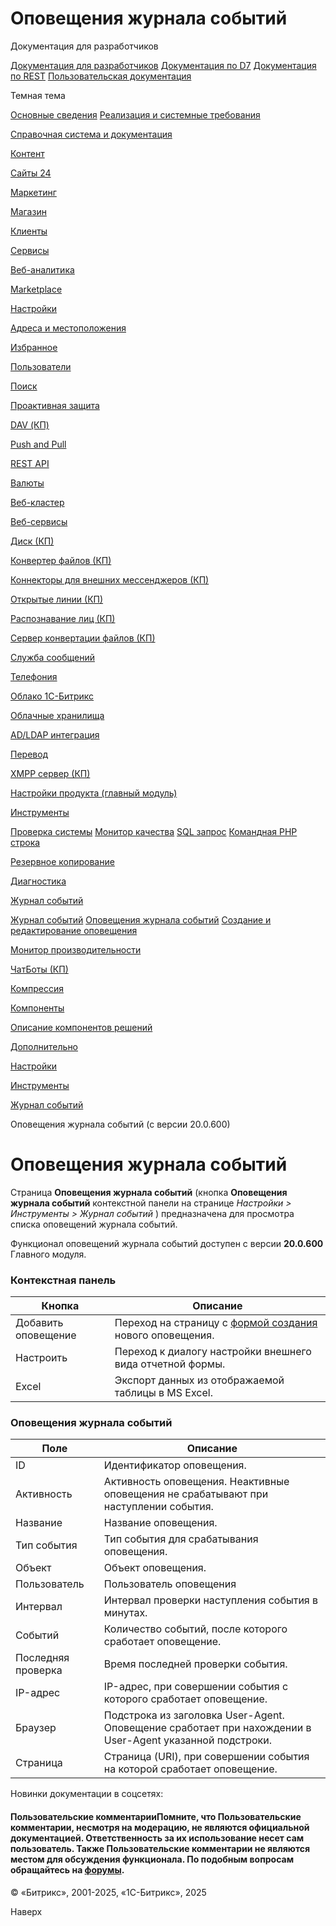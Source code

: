 # Оповещения журнала событий

Документация для разработчиков

[Документация для разработчиков](https://dev.1c-bitrix.ru/api_help/)
[Документация по D7](https://dev.1c-bitrix.ru/api_d7/)
[Документация по REST](https://dev.1c-bitrix.ru/rest_help/)
[Пользовательская документация](https://dev.1c-bitrix.ru/user_help/)

Темная тема

[Основные сведения](/user_help/index.php)
[Реализация и системные требования](/user_help/reqintro.php)

[Справочная система и документация](/user_help/help/index.php)

[Контент](/user_help/content/index.php)

[Сайты 24](/user_help/sites24/index.php)

[Маркетинг](/user_help/marketing/index.php)

[Магазин](/user_help/store/index.php)

[Клиенты](/user_help/clients/index.php)

[Сервисы](/user_help/service/index.php)

[Веб-аналитика](/user_help/statistic/index.php)

[Marketplace](/user_help/marketplace/index.php)

[Настройки](/user_help/settings/index.php)

[Адреса и местоположения](/user_help/settings/location/index.php)

[Избранное](/user_help/settings/favorites/index.php)

[Пользователи](/user_help/settings/users/index.php)

[Поиск](/user_help/settings/search/index.php)

[Проактивная защита](/user_help/settings/security/index.php)

[DAV (КП)](/user_help/settings/dav/index.php)

[Push and Pull](/user_help/settings/pull/index.php)

[REST API](/user_help/settings/rest_api/index.php)

[Валюты](/user_help/settings/currency/index.php)

[Веб-кластер](/user_help/settings/cluster/index.php)

[Веб-сервисы](/user_help/settings/webservice/index.php)

[Диск (КП)](/user_help/settings/disk/index.php)

[Конвертер файлов (КП)](/user_help/settings/transformer/index.php)

[Коннекторы для внешних мессенджеров (КП)](/user_help/settings/imconnector/index.php)

[Открытые линии (КП)](/user_help/settings/imopenlines/index.php)

[Распознавание лиц (КП)](/user_help/settings/faceid/index.php)

[Сервер конвертации файлов (КП)](/user_help/settings/transformercontroller/index.php)

[Служба сообщений](/user_help/settings/message_service/index.php)

[Телефония](/user_help/settings/voximplant/index.php)

[Облако 1С-Битрикс](/user_help/settings/bitrixcloud/index.php)

[Облачные хранилища](/user_help/settings/clouds/index.php)

[AD/LDAP интеграция](/user_help/settings/ldap/index.php)

[Перевод](/user_help/settings/translate/index.php)

[XMPP сервер (КП)](/user_help/settings/xmpp/index.php)

[Настройки продукта (главный модуль)](/user_help/settings/settings/index.php)

[Инструменты](/user_help/settings/utilities/index.php)

[Проверка системы](/user_help/settings/utilities/site_checker.php)
[Монитор качества](/user_help/settings/utilities/checklist.php)
[SQL запрос](/user_help/settings/utilities/sql.php)
[Командная PHP строка](/user_help/settings/utilities/php_command_line.php)

[Резервное копирование](/user_help/settings/utilities/dump/index.php)

[Диагностика](/user_help/settings/utilities/php_settings/index.php)

[Журнал событий](/user_help/settings/utilities/event_log/index.php)

[Журнал событий](/user_help/settings/utilities/event_log/event_log.php)
[Оповещения журнала событий](/user_help/settings/utilities/event_log/log_notifications.php)
[Создание и редактирование оповещения](/user_help/settings/utilities/event_log/log_notification_edit.php)

[Монитор производительности](/user_help/settings/perfmon/index.php)

[ЧатБоты (КП)](/user_help/settings/imbot/index.php)

[Компрессия](/user_help/settings/compression/index.php)

[Компоненты](/user_help/components/index.php)

[Описание компонентов решений](/user_help/description_decisions/index.php)

[Дополнительно](/user_help/additional/index.php)

[Настройки](/user_help/settings/index.php)

[Инструменты](/user_help/settings/utilities/index.php)

[Журнал событий](/user_help/settings/utilities/event_log/index.php)

Оповещения журнала событий (с версии 20.0.600)

# Оповещения журнала событий

Страница **Оповещения журнала событий** (кнопка **Оповещения журнала событий** контекстной панели на странице *Настройки > Инструменты > Журнал событий* ) предназначена для просмотра списка оповещений журнала событий.

Функционал оповещений журнала событий доступен с версии **20.0.600** Главного модуля.

  

### Контекстная панель

| Кнопка | Описание |
| --- | --- |
| Добавить оповещение | Переход на страницу с [формой создания](/user_help/settings/utilities/event_log/log_notification_edit.php) нового оповещения. |
| Настроить | Переход к диалогу настройки внешнего вида отчетной формы. |
| Excel | Экспорт данных из отображаемой таблицы в MS Excel. |

### Оповещения журнала событий

| Поле | Описание |
| --- | --- |
| ID | Идентификатор оповещения. |
| Активность | Активность оповещения. Неактивные оповещения не срабатывают при наступлении события. |
| Название | Название оповещения. |
| Тип события | Тип события для срабатывания оповещения. |
| Объект | Объект оповещения. |
| Пользователь | Пользователь оповещения |
| Интервал | Интервал проверки наступления события в минутах. |
| Событий | Количество событий, после которого сработает оповещение. |
| Последняя проверка | Время последней проверки события. |
| IP-адрес | IP-адрес, при совершении события с которого сработает оповещение. |
| Браузер | Подстрока из заголовка User-Agent. Оповещение сработает при нахождении в User-Agent указанной подстроки. |
| Страница | Страница (URI), при совершении события на которой сработает оповещение. |

Новинки документации в соцсетях:

#### Пользовательские комментарииПомните, что Пользовательские комментарии, несмотря на модерацию, не являются официальной документацией. Ответственность за их использование несет сам пользователь. Также Пользовательские комментарии не являются местом для обсуждения функционала. По подобным вопросам обращайтесь на [форумы](http://dev.1c-bitrix.ru/community/forums/group1/).

© «Битрикс», 2001-2025, «1С-Битрикс», 2025

Наверх